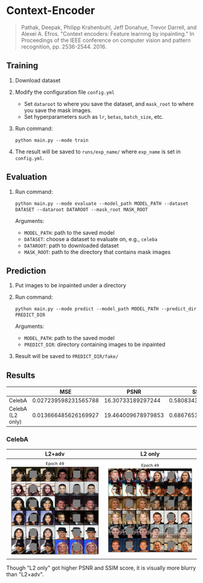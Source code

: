 # Context-Encoder

> Pathak, Deepak, Philipp Krahenbuhl, Jeff Donahue, Trevor Darrell, and Alexei A. Efros. "Context encoders: Feature learning by inpainting." In Proceedings of the IEEE conference on computer vision and pattern recognition, pp. 2536-2544. 2016.



## Training

1. Download dataset

2. Modify the configuration file `config.yml`

   - Set `dataroot` to where you save the dataset, and `mask_root` to where you save the mask images.
   - Set hyperparameters such as `lr`, `betas`, `batch_size`, etc.

3. Run command:

   ```shell
   python main.py --mode train
   ```

4. The result will be saved to `runs/exp_name/` where `exp_name` is set in `config.yml`.



## Evaluation

1. Run command:

   ```shell
   python main.py --mode evaluate --model_path MODEL_PATH --dataset DATASET --dataroot DATAROOT --mask_root MASK_ROOT
   ```

   Arguments:

   - `MODEL_PATH`: path to the saved model
   - `DATASET`: choose a dataset to evaluate on, e.g., `celeba`
   - `DATAROOT`: path to downloaded dataset
   - `MASK_ROOT`: path to the directory that contains mask images



## Prediction

1. Put images to be inpainted under a directory

2. Run command:

   ```shell
   python main.py --mode predict --model_path MODEL_PATH --predict_dir PREDICT_DIR
   ```

   Arguments:

   - `MODEL_PATH`: path to the saved model
   - `PREDICT_DIR`: directory containing images to be inpainted

3. Result will be saved to `PREDICT_DIR/fake/`



## Results



|                  | MSE                  | PSNR               | SSIM               |
| ---------------- | -------------------- | ------------------ | ------------------ |
| CelebA           | 0.027239598231565788 | 16.30733189297244  | 0.5808343275468552 |
| CelebA (L2 only) | 0.013666485626169927 | 19.464009678979853 | 0.6867653778366474 |



### CelebA

| L2+adv                                               | L2 only                                                    |
| ---------------------------------------------------- | ---------------------------------------------------------- |
| <img src="./assets/celeba_epoch_49.png" width=400 /> | <img src="./assets/celeba_noadv_epoch_49.png" width=400 /> |

Though "L2 only" got higher PSNR and SSIM score, it is visually more blurry than  "L2+adv".

